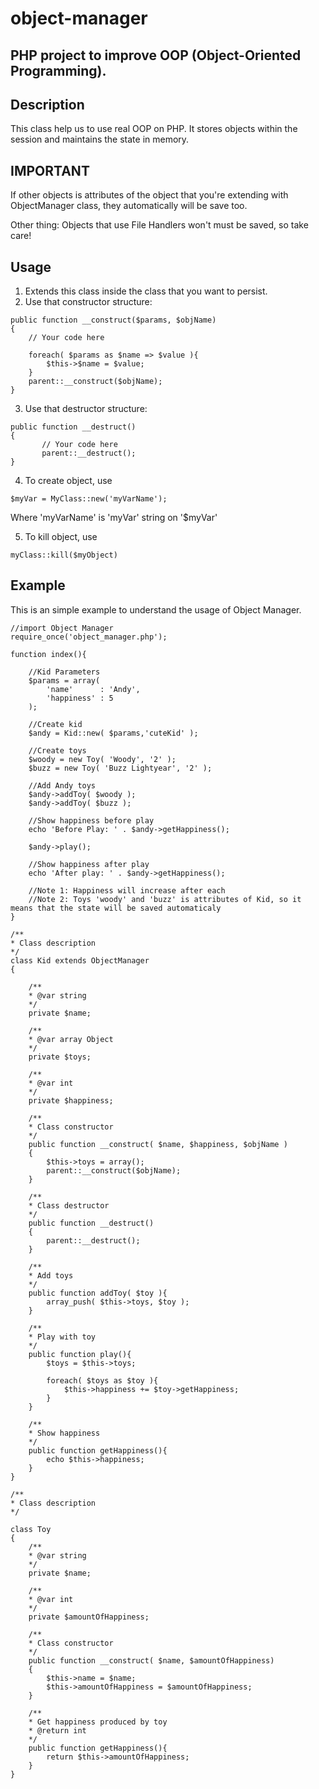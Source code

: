 # object-manager
## PHP project to improve OOP (Object-Oriented Programming).

## Description
This class help us to use real OOP on PHP. It stores objects within the session and maintains the state in memory.

## IMPORTANT
If other objects is attributes of the object that you're extending with ObjectManager class, they automatically will be save too.

Other thing: Objects that use File Handlers won't must be saved, so take care!

## Usage

1. Extends this class inside the class that you want to persist.
2. Use that constructor structure:
```
public function __construct($params, $objName)
{
    // Your code here
    
    foreach( $params as $name => $value ){
        $this->$name = $value;
    }
    parent::__construct($objName);
}
```

3. Use that destructor structure:
```
public function __destruct()
{
       // Your code here
       parent::__destruct();
}
```
4. To create object, use 
```
$myVar = MyClass::new('myVarName');
```
Where 'myVarName' is 'myVar' string on '$myVar'

5. To kill object, use 

```
myClass::kill($myObject)
```
## Example

This is an simple example to understand the usage of Object Manager.

```
//import Object Manager
require_once('object_manager.php');

function index(){

    //Kid Parameters
    $params = array(
        'name'      : 'Andy',
        'happiness' : 5
    );

    //Create kid    
    $andy = Kid::new( $params,'cuteKid' );
    
    //Create toys
    $woody = new Toy( 'Woody', '2' );
    $buzz = new Toy( 'Buzz Lightyear', '2' );
    
    //Add Andy toys
    $andy->addToy( $woody );
    $andy->addToy( $buzz );
    
    //Show happiness before play
    echo 'Before Play: ' . $andy->getHappiness();
    
    $andy->play();
    
    //Show happiness after play
    echo 'After play: ' . $andy->getHappiness();
    
    //Note 1: Happiness will increase after each
    //Note 2: Toys 'woody' and 'buzz' is attributes of Kid, so it means that the state will be saved automaticaly
}

/**
* Class description
*/
class Kid extends ObjectManager
{

    /**
    * @var string  
    */
    private $name;

    /**
    * @var array Object  
    */
    private $toys;
    
    /**
    * @var int  
    */
    private $happiness;
    
    /**
    * Class constructor
    */
    public function __construct( $name, $happiness, $objName )
    {
        $this->toys = array();
        parent::__construct($objName);
    }
    
    /**
    * Class destructor
    */    
    public function __destruct()
    {
        parent::__destruct();
    }
    
    /**
    * Add toys
    */
    public function addToy( $toy ){
        array_push( $this->toys, $toy );
    }
    
    /**
    * Play with toy
    */
    public function play(){
        $toys = $this->toys;
        
        foreach( $toys as $toy ){
            $this->happiness += $toy->getHappiness;
        }
    }
    
    /**
    * Show happiness
    */
    public function getHappiness(){
        echo $this->happiness;
    }
}

/**
* Class description
*/

class Toy 
{
    /**
    * @var string  
    */
    private $name;
    
    /**
    * @var int
    */
    private $amountOfHappiness;
    
    /**
    * Class constructor
    */
    public function __construct( $name, $amountOfHappiness)
    {
        $this->name = $name;
        $this->amountOfHappiness = $amountOfHappiness;
    }
    
    /**
    * Get happiness produced by toy
    * @return int
    */
    public function getHappiness(){
        return $this->amountOfHappiness;
    }
}
    
```
